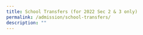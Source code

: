 ```yaml
---
title: School Transfers (for 2022 Sec 2 & 3 only)
permalink: /admission/school-transfers/
description: ""
---
```

